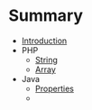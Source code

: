 # Summary

* [Introduction](README.md)
* PHP
   * [String](string.md)
   * [Array](array.md)
* Java
   * [Properties](properties.md)
   * 

